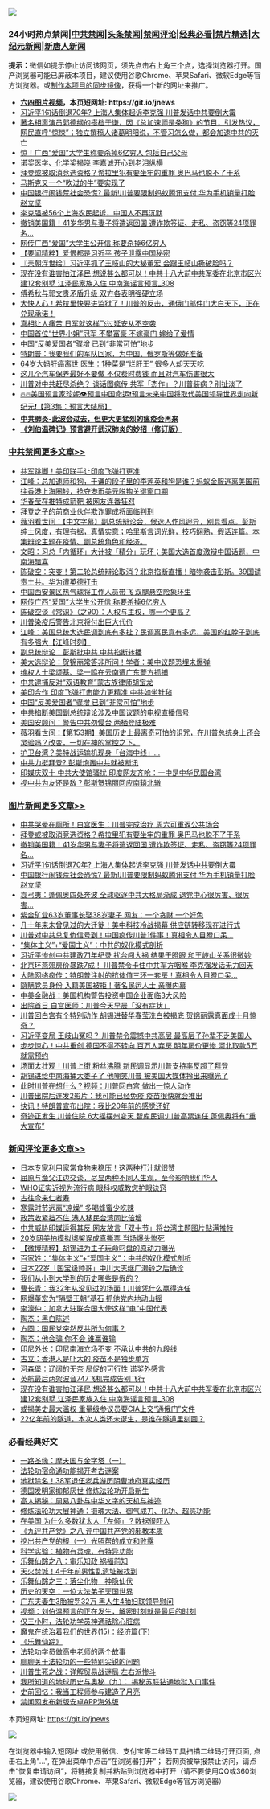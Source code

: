 ![](https://raw.githubusercontent.com/fqnews/bnews/master/64photo/fqnews-qr.jpg)

<div id="tt">
<h3>24小时热点禁闻|<a href="#%E4%B8%AD%E5%85%B1%E7%A6%81%E9%97%BB%E6%9B%B4%E5%A4%9A%E6%96%87%E7%AB%A0">中共禁闻</a>|<a href="#%E5%9B%BE%E7%89%87%E6%96%B0%E9%97%BB%E6%9B%B4%E5%A4%9A%E6%96%87%E7%AB%A0">头条禁闻</a>|<a href="#%E6%96%B0%E9%97%BB%E8%AF%84%E8%AE%BA%E6%9B%B4%E5%A4%9A%E6%96%87%E7%AB%A0">禁闻评论|<a href="#%E5%BF%85%E7%9C%8B%E7%BB%8F%E5%85%B8%E5%A5%BD%E6%96%87">经典必看|<a href="/video.md#%E7%A6%81%E7%89%87%E7%B2%BE%E9%80%89">禁片精选</a>|<a href="https://github.com/fqnews/djy/blob/master/gb/nf1351518.md#1">大纪元新闻</a>|<a href="https://github.com/fqnews/ntdtv/blob/master/gb/prog204.md#1">新唐人新闻</a></h3>
<div><b>提示：</b>微信如提示停止访问该网页，须先点击右上角三个点，选择浏览器打开。国产浏览器可能已屏蔽本项目，建议使用谷歌Chrome、苹果Safari、微软Edge等官方浏览器。或<a href="https://github.com/fqnews/bnews/blob/master/%E5%88%B6%E4%BD%9Cgit%E7%A6%81%E9%97%BB%E9%95%9C%E5%83%8F.md">制作本项目的同步镜像</a>，获得一个新的网址来推广。</div>
<ul>
<li><b><a href="http://d1.bdrive.tk/64.mp4" target="_blank">六四图片视频</a>，本页短网址: https://git.io/jnews</b></li>
<li><a href="/topimagenews/20201008/1410330.md">习近平1句话倒退70年? 上海人集体起诉李克强 川普发话中共要倒大霉</a></li>
<li><a href="/bannedvideo/20201008/1410314.md">著名相声演员郭德纲的搭档于谦，因《总加速师是条狗》的节目，引发热议，网民直呼“惊悚”；独立撰稿人诸葛明阳说，不管习怎么做，都会加速中共的灭亡</a></li>
<li><a href="/comments/20201008/1410357.md">惊！广西“爱国”大学生称要杀掉6亿穷人 包括自己父母</a></li>
<li><a href="/cnnews/20201008/1410270.md">诺奖医学、化学奖揭晓 李嘉诚开心到老泪纵横</a></li>
<li><a href="/topimagenews/20201009/1410615.md">拜登或被取消竞选资格？希拉里犯有要坐牢的重罪 奥巴马也脱不了干系</a></li>
<li><a href="/cnnews/20201008/1410304.md">马斯克又一个“吹过的牛”要实现了</a></li>
<li><a href="/topimagenews/20201008/1410321.md">中国银行闹钱荒社会恐慌? 最新!川普要限制蚂蚁腾讯支付 华为手机销量打脸赵立坚</a></li>
<li><a href="/bannedvideo/20201008/1410241.md">李克强被56个上海农民起诉，中国人不再沉默</a></li>
<li><a href="/topimagenews/20201009/1410614.md">撤销美国籍！41岁华男与妻子将遣返回国 遭诈欺签证、走私、盗窃等24项罪名…</a></li>
<li><a href="/cbnews/20201009/1410536.md">网传广西“爱国”大学生公开信 称要杀掉6亿穷人</a></li>
<li><a href="/comments/20201008/1410216.md">【要闻精粹】爱恨都是习近平 孩子泄露中国秘密</a></li>
<li><a href="/ssgc/20201009/1410533.md">〖兲朝浮世绘〗习近平抓了王岐山的大秘董宏 会跟王岐山撕破脸吗？</a></li>
<li><a href="/comments/20201009/1410583.md">现在没有谁害怕江泽民 想说甚么都可以！中共十八大前中共军委在北京市区兴建12套别墅 江泽民家族入住 中南海谣言预言_308</a></li>
<li><a href="/headline/20201009/1410528.md">傅希秋与郭文贵矛盾升级 双方各表明强硬立场</a></li>
<li><a href="/bannedvideo/20201008/1410428.md">大快人心！希拉里快要进监狱了！川普的反击，通俄门邮件门大白天下，正在兑现承诺！</a></li>
<li><a href="/lifebaike/20201009/1410554.md">真相让人痛苦 日军就这样飞过延安从不空袭</a></li>
<li><a href="/yule/20201009/1410557.md">中国首位“世界小姐”冠军 不攀富豪 不嫁豪门 嫁给了爱情</a></li>
<li><a href="/cbnews/20201008/1410297.md">中国“反美爱国者”骤增 已到“非常可怕”地步</a></li>
<li><a href="/headline/20201009/1410560.md">特朗普：我要我们的军队回家，为中国、俄罗斯等做好准备</a></li>
<li><a href="/lifebaike/20201009/1410608.md">64岁大妈肝癌离世 医生：1种菜是“烂肝王” 很多人却天天吃</a></li>
<li><a href="/lifebaike/20201008/1410220.md">这几个汽车保养最好不要做 不仅费时费钱 而且对汽车伤害很大</a></li>
<li><a href="/cnnews/20201008/1410463.md">川普对中共赶尽杀绝？ 谈话图疯传 共军「杰作」？川普装病？别扯淡了</a></li>
<li><a href="/bannedvideo/20201009/1410596.md">🔥🔥美国预言家珍妮👁️预言中国命运❗预言未来中国将取代美国领导世界走向新纪元❗【第3集：预言大结局】</a></li>
<li><b><a href="/comments/20200211/1275071.md" target="_blank">中共肺炎-此波会过去，但更大更猛烈的瘟疫会再来</a></b></li>
<li><b><a href="/comments/20200207/1272816.md" target="_blank">《刘伯温碑记》预言避开武汉肺炎的妙招（修订版）</a></b></li>
</ul>
</div>

<div class="catlist">
<h3><a href="/cbnews/" target="_blank">中共禁闻</a><span><a href="/cbnews/" target="_blank" rel="nofollow">更多文章>></a></span></h3>
<ul>
<li><a href="/cbnews/20201009/1410763.md" target="_blank">共军跳脚！美印联手让印度飞弹打更准</a></li>
<li><a href="/cbnews/20201009/1410755.md" target="_blank">江峰：总加速师和狗，于谦的段子里的李莲英和狗是谁？蚂蚁金服逃离美国前往香港上海圈钱，抢夺港币美元脱钩关键窗口期</a></li>
<li><a href="/cbnews/20201009/1410743.md" target="_blank">华春莹在推特成箭靶 被网友连番狂怼</a></li>
<li><a href="/cbnews/20201009/1410742.md" target="_blank">拜登之子的前商业伙伴欺诈罪成将面临判刑</a></li>
<li><a href="/cbnews/20201009/1410679.md" target="_blank">薇羽看世间：【中文字幕】副总统辩论会，候选人作风迥异，别具看点。彭斯绅士风度，有理有据，真情实意；哈里斯言词光鲜，技巧娴熟，假话连篇。本集辩论主题在疫情、副总统角色和经济。</a></li>
<li><a href="/cbnews/20201009/1410594.md" target="_blank">文昭：习总「内循环」大计被「精分」玩坏；美国大选首度激辩中国话题，中南海暗喜</a></li>
<li><a href="/cbnews/20201009/1410543.md" target="_blank">陈破空：突变！第二轮总统辩论取消？北京掐断直播！暗物袭击彭斯。39国谴责土共。华为遭英德打击</a></li>
<li><a href="/cbnews/20201009/1410537.md" target="_blank">中国西安景区热气球将工作人员带飞 双腿悬空险象环生</a></li>
<li><a href="/cbnews/20201009/1410536.md" target="_blank">网传广西“爱国”大学生公开信 称要杀掉6亿穷人</a></li>
<li><a href="/cbnews/20201009/1410488.md" target="_blank">陈破空谈《常识》（之90）：人权与主权，哪一个更高？</a></li>
<li><a href="/cbnews/20201009/1410467.md" target="_blank">川普染疫后警告北京将付出巨大代价</a></li>
<li><a href="/cbnews/20201008/1410461.md" target="_blank">江峰：美国总统大选民调到底有多扯？民调离民意有多远，美国的红脖子到底有多强大【江峰时刻】</a></li>
<li><a href="/cbnews/20201008/1410422.md" target="_blank">副总统辩论：彭斯批中共 中共掐断转播</a></li>
<li><a href="/cbnews/20201008/1410406.md" target="_blank">美大选辩论：贺锦丽常答非所问！学者：美中议题恐埋未爆弹</a></li>
<li><a href="/cbnews/20201008/1410368.md" target="_blank">维权人士梁颂基、梁一鸣在云南遭广东警方抓捕</a></li>
<li><a href="/cbnews/20201008/1410307.md" target="_blank">中共逮捕反对“双语教育”蒙古族律师胡宝龙</a></li>
<li><a href="/cbnews/20201008/1410298.md" target="_blank">美印合作 印度飞弹打击能力更精准 中共如坐针毡</a></li>
<li><a href="/cbnews/20201008/1410297.md" target="_blank">中国“反美爱国者”骤增 已到“非常可怕”地步</a></li>
<li><a href="/cbnews/20201008/1410276.md" target="_blank">中共掐断美国副总统辩论涉及中国议题的电视直播信号</a></li>
<li><a href="/cbnews/20201008/1410250.md" target="_blank">美国安顾问：警告中共勿侵台 两栖登陆极难</a></li>
<li><a href="/cbnews/20201008/1410232.md" target="_blank">薇羽看世间：【第153期】美国历史上最离奇可怕的诅咒，在川普总统身上还会灵验吗？改变，一切在神的掌控之下。</a></li>
<li><a href="/cbnews/20201008/1410225.md" target="_blank">护卫台湾？美特战运输机现身「台海中线」…</a></li>
<li><a href="/cbnews/20201008/1410178.md" target="_blank">中共力挺拜登? 彭斯炮轰中共就被断讯</a></li>
<li><a href="/cbnews/20201008/1410177.md" target="_blank">印媒庆双十 中共大使馆骚扰 印度网友齐呛：一中是中华民国台湾</a></li>
<li><a href="/cbnews/20201008/1410155.md" target="_blank">视中共为友还是敌？彭斯贺锦丽回应南辕北辙</a></li>

</ul>
</div>
<div class="catlist">
<h3><a href="/topimagenews/" target="_blank">图片新闻</a><span><a href="/topimagenews/" target="_blank" rel="nofollow">更多文章>></a></span></h3>
<ul>
<li><a href="/topimagenews/20201009/1410710.md" target="_blank">中共哭晕在厕所！白宫医生：川普完成治疗 周六可重返公共场合</a></li>
<li><a href="/topimagenews/20201009/1410615.md" target="_blank">拜登或被取消竞选资格？希拉里犯有要坐牢的重罪 奥巴马也脱不了干系</a></li>
<li><a href="/topimagenews/20201009/1410614.md" target="_blank">撤销美国籍！41岁华男与妻子将遣返回国 遭诈欺签证、走私、盗窃等24项罪名…</a></li>
<li><a href="/topimagenews/20201008/1410330.md" target="_blank">习近平1句话倒退70年? 上海人集体起诉李克强 川普发话中共要倒大霉</a></li>
<li><a href="/topimagenews/20201008/1410321.md" target="_blank">中国银行闹钱荒社会恐慌? 最新!川普要限制蚂蚁腾讯支付 华为手机销量打脸赵立坚</a></li>
<li><a href="/topimagenews/20201008/1410189.md" target="_blank">袁弓夷：蓬佩奥四处奔波 全球驱逐中共大格局渐成 退党中心很厉害、很厉害&#8230;</a></li>
<li><a href="/topimagenews/20201008/1410146.md" target="_blank">紫金矿业63岁董事长娶38岁妻子 网友：一个贪财 一个好色</a></li>
<li><a href="/topimagenews/20201008/1410145.md" target="_blank">几十年来未曾见过的大迁徙！美中科技冷战揭幕 供应链转移现在进行式</a></li>
<li><a href="/topimagenews/20201008/1409855.md" target="_blank">川普对中共总复仇信号到！中国疯传川普1件事！真相令人目瞪口呆&#8230;</a></li>
<li><a href="/comments/20201007/1409565.md" target="_blank">“集体主义”+“爱国主义”：中共的奴化模式剖析</a></li>
<li><a href="/topimagenews/20201007/1409835.md" target="_blank">习近平惨创中共建政71年纪录 扰台闯大祸 结果干瞪眼 和王岐山关系很微妙</a></li>
<li><a href="/topimagenews/20201007/1409691.md" target="_blank">北京环燕郊房价暴跌7成！ 川普禁令卡住中共军方咽喉 李克强发话无力回天</a></li>
<li><a href="/topimagenews/20201007/1409548.md" target="_blank">大陆网络疯传：特朗普注射的抗体值三环一套房！真相令人目瞪口呆&#8230;</a></li>
<li><a href="/topimagenews/20201007/1409454.md" target="_blank">隐瞒党员身份 入籍美国被拒！著名民运人士 亲曝内幕</a></li>
<li><a href="/topimagenews/20201007/1409333.md" target="_blank">中美金融战：美国机构警告投资中国企业面临3大风险</a></li>
<li><a href="/topimagenews/20201007/1409315.md" target="_blank">出院首日 白宫医师：川普今天早晨「没有症状」</a></li>
<li><a href="/topimagenews/20201007/1409232.md" target="_blank">川普回白宫有个特别动作 胡锡进替华春莹洗白被揭底 贺锦丽露真面成十月惊奇？</a></li>
<li><a href="/topimagenews/20201006/1409145.md" target="_blank">习近平变局 王岐山冤吗？ 川普禁令震撼中共高层 最高层子孙辈不乏美国人</a></li>
<li><a href="/topimagenews/20201006/1409109.md" target="_blank">步步惊心！中共重创 德国不得不转向 百万人弃房 明年房价更惨 河北取款5万就需预约</a></li>
<li><a href="/topimagenews/20201006/1408982.md" target="_blank">场面太壮观！川普上街 粉丝沸腾 新民调显示川普支持率反超了拜登</a></li>
<li><a href="/topimagenews/20201006/1408950.md" target="_blank">胡锡进给中南海捅大娄子了 他嘲笑川普 被美国大媒体拎出来曝光了</a></li>
<li><a href="/topimagenews/20201006/1408891.md" target="_blank">此时川普在想什么？视频：川普回白宫 做出一惊人动作</a></li>
<li><a href="/topimagenews/20201006/1408848.md" target="_blank">川普出院后连发2影片：我可能已经免疫 疫苗很快就会推出</a></li>
<li><a href="/topimagenews/20201006/1408702.md" target="_blank">快讯！特朗普宣布出院：我比20年前的感觉还好</a></li>
<li><a href="/topimagenews/20201005/1408607.md" target="_blank">奇迹正发生 川普住院 6大摇摆州变天 智库民调:川普高票连任 蓬佩奥将有“重大宣布”</a></li>

</ul>
</div>
<div class="catlist">
<h3><a href="/comments/" target="_blank">新闻评论</a><span><a href="/comments/" target="_blank" rel="nofollow">更多文章>></a></span></h3>
<ul>
<li><a href="/comments/20201009/1410818.md" target="_blank">日本专家利用家常食物来稳压！这两种打汁就很赞</a></li>
<li><a href="/comments/20201009/1410817.md" target="_blank">屈原与渔父江边交谈，尽显两种不同人生观，至今影响我们华人</a></li>
<li><a href="/comments/20201009/1410816.md" target="_blank">WHO证实近视为流行病 眼科权威教您护眼诀窍</a></li>
<li><a href="/comments/20201009/1410815.md" target="_blank">古往今来仁者寿</a></li>
<li><a href="/comments/20201009/1410814.md" target="_blank">寒露时节远离“凉燥” 多喝蜂蜜少吃辣</a></li>
<li><a href="/comments/20201009/1410802.md" target="_blank">政策收紧挡不住 港人移民台湾同比倍增</a></li>
<li><a href="/comments/20201009/1410759.md" target="_blank">中共威胁印媒适得其反 网友放言「双十节」将台湾主题图片贴满推特</a></li>
<li><a href="/comments/20201009/1410758.md" target="_blank">20岁网美拍模拟绑架误成真撕票 当场爆头惨死</a></li>
<li><a href="/comments/20201009/1410719.md" target="_blank">【微博精粹】胡锡进为主子玩命叼盘的原动力曝光</a></li>
<li><a href="/comments/20201009/1410718.md" target="_blank">百家姓：“集体主义”+“爱国主义”：中共的奴化模式剖析</a></li>
<li><a href="/comments/20201009/1410695.md" target="_blank">日本22岁「国宝级帅哥」中川大志继广濑铃之后确诊</a></li>
<li><a href="/comments/20201009/1410693.md" target="_blank">我们从小到大学到的历史哪些是假的？</a></li>
<li><a href="/comments/20201009/1410692.md" target="_blank">曹长青：我32年从没见过的场面！川普凭什么赢得连任</a></li>
<li><a href="/comments/20201009/1410653.md" target="_blank">网爆董宏为“隔壁王朝”基石 抓他党内地动山摇</a></li>
<li><a href="/comments/20201009/1410644.md" target="_blank">李濠仲：加拿大驻联合国大使这样“电”中国代表</a></li>
<li><a href="/comments/20201009/1410643.md" target="_blank">陶杰：黑白陈述</a></li>
<li><a href="/comments/20201009/1410642.md" target="_blank">方圆：国民党突然反共所为何事？</a></li>
<li><a href="/comments/20201009/1410641.md" target="_blank">陶杰：他会骗 你不会 谁赢谁输</a></li>
<li><a href="/comments/20201009/1410634.md" target="_blank">印尼外长：印尼南海立场不变 不承认中共的九段线</a></li>
<li><a href="/comments/20201009/1410626.md" target="_blank">古立：香港人是吓大的 疫苗不是独步单方</a></li>
<li><a href="/comments/20201009/1410625.md" target="_blank">河森堡：辽阔的无奈 局促的可行性 诺奖外感言</a></li>
<li><a href="/comments/20201009/1410602.md" target="_blank">英航最后两架波音747飞机完成告别飞行</a></li>
<li><a href="/comments/20201009/1410583.md" target="_blank">现在没有谁害怕江泽民 想说甚么都可以！中共十八大前中共军委在北京市区兴建12套别墅 江泽民家族入住 中南海谣言预言_308</a></li>
<li><a href="/comments/20201009/1410571.md" target="_blank">或揭美史最大滥权 重量级参议员要CIA上交“通俄门”文件</a></li>
<li><a href="/comments/20201009/1410570.md" target="_blank">22亿年前的隧道，本次人类还未诞生，是谁在隧道里刻画？</a></li>

</ul>
</div>

<div class="catlist">
<h3>必看经典好文</h3>
<ul>
<li><a href="/tculture/20160806/568214.md" target="_blank">一路圣缘：摩天国与金字塔（一）</a></li>
<li><a href="/tculture/20121025/73079.md" target="_blank">法轮功宿命通功能揭开考古谜案</a></li>
<li><a href="/cbnews/20200531/1337381.md" target="_blank">地狱除名！38军退伍老兵游历阴曹地府真实经历</a></li>
<li><a href="/comments/20200722/1364497.md" target="_blank">德国发明家抑郁厌世 修炼法轮功开启新生</a></li>
<li><a href="/aomi/history/20170924/831575.md" target="_blank">高人揭秘：周易八卦与中华文字的天机与神迹</a></li>
<li><a href="/comments/20191203/1234383.md" target="_blank">修炼法轮功大展神通：摄魂大法、御气成刀、化功、超感功能</a></li>
<li><a href="/comments/20200427/1319933.md" target="_blank">在美国 为什么多数犹太人「左倾」？数据很吓人</a></li>
<li><a href="/bookonline/20131116/201047.md" target="_blank">《九评共产党》之八 评中国共产党的邪教本质</a></li>
<li><a href="/comments/20200629/1352460.md" target="_blank">挖出共产党的根（一）光照帮的成立和败露</a></li>
<li><a href="/comments/20200605/783205.md" target="_blank">科学实验：植物有灵魂，有特异功能</a></li>
<li><a href="/tculture/20170717/792953.md" target="_blank">乐舞仙踪之八：审乐知政 祸福前知</a></li>
<li><a href="/ccpdope/20181219/1049286.md" target="_blank">天火焚城！4千年前男性乱遗址被找到</a></li>
<li><a href="/tculture/20190101/1056889.md" target="_blank">乐舞仙踪之三：落尘化物　神隐仙伏</a></li>
<li><a href="/tculture/20121025/73067.md" target="_blank">历史的天空：一位大法弟子天国世界</a></li>
<li><a href="/cbnews/20200611/1343037.md" target="_blank">广东夫妻生3胎被罚32万 黑人生4胎妇联领导慰问</a></li>
<li><a href="/comments/20200628/1351782.md" target="_blank">视频：刘伯温预言的正在发生，解密时刻就是最后的时刻</a></li>
<li><a href="/health/20170626/780270.md" target="_blank">仅三小时，法轮功学员神通祛除心脏病</a></li>
<li><a href="/topimagenews/20180610/955499.md" target="_blank">魔鬼在统治着我们的世界(15)：经济篇(下)</a></li>
<li><a href="/comments/20200527/783191.md" target="_blank">《乐舞仙踪》</a></li>
<li><a href="/comments/20200629/1352533.md" target="_blank">法轮功学员做高中老师的两个故事</a></li>
<li><a href="/comments/20190417/1114875.md" target="_blank">聊聊关于法轮功的一些特别尖锐的问题</a></li>
<li><a href="/comments/20200908/1392745.md" target="_blank">川普生死之战：详解贸易战谜局 左右派惨斗</a></li>
<li><a href="/topimagenews/20180325/919134.md" target="_blank">我所知道的地球历史与奥秘（九）： 揭秘苏联钻通地狱入口事件</a></li>
<li><a href="/aomi/history/20141104/323033.md" target="_blank">史前回忆：我当工程师参与建造了月亮</a></li>
<li><a href="/comments/20200627/783266.md" target="_blank">禁闻网发布新版安卓APP海外版</a></li>

</ul>
</div>

本页短网址: https://git.io/jnews

![](https://raw.githubusercontent.com/fqnews/bnews/master/64photo/fqnews-qr.jpg)

在浏览器中输入短网址 或使用微信、支付宝等二维码工具扫描二维码打开页面, 点击右上角"...", 在弹出菜单中点击“在浏览器打开”； 若网页被举报禁止访问，请点击“恢复申请访问”，将链接复制并粘贴到浏览器中打开（请不要使用QQ或360浏览器，建议使用谷歌Chrome、苹果Safari、微软Edge等官方浏览器）

![](https://raw.githubusercontent.com/fqnews/bnews/master/64photo/wx.jpg)